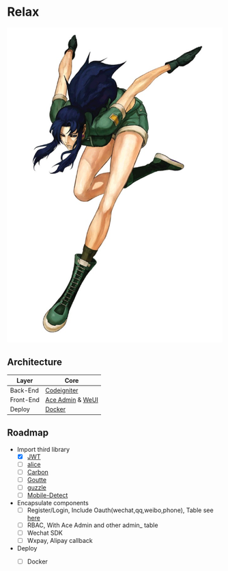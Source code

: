# Relax

![logo](leona.jpg "Logo")

## Architecture

| Layer | Core |    
| - | - |
| Back-End | [Codeigniter](https://github.com/bcit-ci/CodeIgniter) |
| Front-End | [Ace Admin](http://ace.jeka.by/) & [WeUI](https://weui.io/) |
| Deploy | [Docker](https://github.com/moby/moby) |

## Roadmap

* Import third library
  * [x] [JWT](https://github.com/firebase/php-jwt)
  * [ ] [alice](https://github.com/nelmio/alice)
  * [ ] [Carbon](https://github.com/briannesbitt/Carbon)
  * [ ] [Goutte](https://github.com/FriendsOfPHP/Goutte)
  * [ ] [guzzle](https://github.com/guzzle/guzzle)
  * [ ] [Mobile-Detect](https://github.com/serbanghita/Mobile-Detect/)
* Encapsulate components
  * [ ] Register/Login, Include Oauth(wechat,qq,weibo,phone), Table see [here](https://codeigniter.com/user_guide/general/compatibility_functions.html)
  * [ ] RBAC, With Ace Admin and other admin_ table
  * [ ] Wechat SDK
  * [ ] Wxpay, Alipay callback
* Deploy
  * [ ] Docker
        